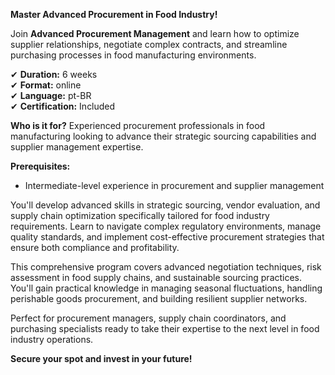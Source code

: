 **Master Advanced Procurement in Food Industry!**

Join **Advanced Procurement Management** and learn how to optimize supplier relationships, negotiate complex contracts, and streamline purchasing processes in food manufacturing environments.

✔ **Duration:** 6 weeks  
✔ **Format:** online  
✔ **Language:** pt-BR  
✔ **Certification:** Included

**Who is it for?** Experienced procurement professionals in food manufacturing looking to advance their strategic sourcing capabilities and supplier management expertise.

**Prerequisites:**
- Intermediate-level experience in procurement and supplier management

You'll develop advanced skills in strategic sourcing, vendor evaluation, and supply chain optimization specifically tailored for food industry requirements. Learn to navigate complex regulatory environments, manage quality standards, and implement cost-effective procurement strategies that ensure both compliance and profitability.

This comprehensive program covers advanced negotiation techniques, risk assessment in food supply chains, and sustainable sourcing practices. You'll gain practical knowledge in managing seasonal fluctuations, handling perishable goods procurement, and building resilient supplier networks.

Perfect for procurement managers, supply chain coordinators, and purchasing specialists ready to take their expertise to the next level in food industry operations.

**Secure your spot and invest in your future!**